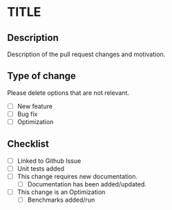 # TITLE

## Description

Description of the pull request changes and motivation.

## Type of change

Please delete options that are not relevant.

- [ ] New feature
- [ ] Bug fix
- [ ] Optimization

## Checklist
- [ ] Linked to Github Issue
- [ ] Unit tests added
- [ ] This change requires new documentation.
  - [ ] Documentation has been added/updated.
- [ ] This change is an Optimization
  - [ ] Benchmarks added/run
